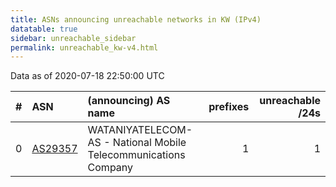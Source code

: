 ```yaml
---
title: ASNs announcing unreachable networks in KW (IPv4)
datatable: true
sidebar: unreachable_sidebar
permalink: unreachable_kw-v4.html
---
```


Data as of 2020-07-18 22:50:00 UTC


<div class="datatable-begin"></div>

|   # | ASN                                    | (announcing) AS name                                            |   prefixes |   unreachable /24s |
|----:|:---------------------------------------|:----------------------------------------------------------------|-----------:|-------------------:|
|   0 | [AS29357](unreachable_AS29357-v4.html) | WATANIYATELECOM-AS - National Mobile Telecommunications Company |          1 |                  1 |

<div class="datatable-end"></div>